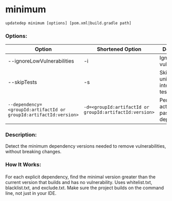 # minimum

```
updatedep minimum [options] [pom.xml|build.gradle path]
```

###
### Options:

 | Option                                                            | Shortened Option                                        | Description                              |
 |-------------------------------------------------------------------|---------------------------------------------------------|------------------------------------------|
 | --ignoreLowVulnerabilities                                        | -i                                                      | Ignore low vulnerabilities.              |
 | --skipTests                                                       | -s                                                      | Skip running unit and integration tests. |
 | `--dependency=<groupId:artifactId or groupId:artifactId:version>` | `-d=<groupId:artifactId or groupId:artifactId:version>` | Perform action to the passed dependency. |

####
### Description:
Detect the minimum dependency versions needed to remove vulnerabilities, without breaking changes.
### How It Works:
####
For each explicit dependency, find the minimal version greater than the current version that builds and has no vulnerability. Uses whitelist.txt, blacklist.txt, and exclude.txt. Make sure the project builds on the command line, not just in your IDE.

